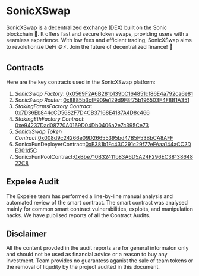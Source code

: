 # SonicXSwap

SonicXSwap is a decentralized exchange (DEX) built on the Sonic blockchain 🚀. It offers fast and secure token swaps, providing users with a seamless experience. With low fees and efficient trading, SonicXSwap aims to revolutionize DeFi 🪙⚡. Join the future of decentralized finance! 💎

## Contracts

Here are the key contracts used in the SonicXSwap platform:

1. _SonicSwap Factory_: [0x0569F2A6B281b139bC164851cf86E4a792ca6e81](https://sonicscan.org/address/0x0569F2A6B281b139bC164851cf86E4a792ca6e81)
2. _SonicSwap Router_: [0x8885b3cfF909e129d9F8f75b196503F4F8B1A351](https://sonicscan.org/address/0x8885b3cfF909e129d9F8f75b196503F4F8B1A351)
3. _StakingFarmsFactory Contract_: [0x7D36Eb844cCD5682F7D4CB37168E4187A4D8c466](https://sonicscan.org/address/0x7D36Eb844cCD5682F7D4CB37168E4187A4D8c466)
4. _StakingEthFactory Contract_: [0xe94237Dad08770A0169D04Db0406a2e7c395Ce73](https://sonicscan.org/address/0xe94237Dad08770A0169D04Db0406a2e7c395Ce73)
5. _SonicxSwap Token Contract_:[0x008d9c24266e09D26655395bd47B5F53BbCA8AFF](https://sonicscan.org/address/0x008d9c24266e09D26655395bd47B5F53BbCA8AFF)
6. SonicxFunDeployerContract:[0xE381b1Fc43C291c29f77eFAaa144aCC2DE301d5C](https://sonicscan.org/address/0xE381b1Fc43C291c29f77eFAaa144aCC2DE301d5C)
7. SonicxFunPoolContract:[0xBbe710B32411b83A6D5A24F296EC3813864822C8](https://sonicscan.org/address/0xBbe710B32411b83A6D5A24F296EC3813864822C8)

## Expelee Audit

 The Expelee team has performed a line-by-line manual analysis and
 automated review of the smart contract. The smart contract was analysed
 mainly for common smart contract vulnerabilities, exploits, and
 manipulation hacks. We have publised reports of all the Contract Audits.

## Disclaimer

 All the content provded in the audit reports are for general
 informaton only and should not be used as financial advice or a
 reason to buy any investment. Team provides no guarantess
 aganist the sale of team tokens or the removal of liqudity by the
 project audited in this document.
